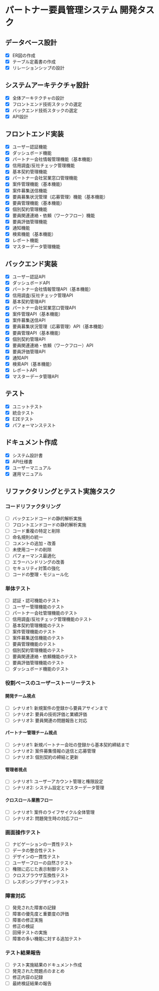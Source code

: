 # パートナー要員管理システム 開発タスク

## データベース設計
- [x] ER図の作成
- [x] テーブル定義書の作成
- [x] リレーションシップの設計

## システムアーキテクチャ設計
- [x] 全体アーキテクチャの設計
- [x] フロントエンド技術スタックの選定
- [x] バックエンド技術スタックの選定
- [x] API設計

## フロントエンド実装
- [x] ユーザー認証機能
- [x] ダッシュボード機能
- [x] パートナー会社情報管理機能（基本機能）
- [x] 信用調査/反社チェック管理機能
- [x] 基本契約管理機能
- [x] パートナー会社営業窓口管理機能
- [x] 案件管理機能（基本機能）
- [x] 案件募集送信機能
- [x] 要員募集状況管理（応募管理）機能（基本機能）
- [x] 要員管理機能（基本機能）
- [x] 個別契約管理機能
- [x] 要員関連連絡・依頼（ワークフロー）機能
- [x] 要員評価管理機能
- [x] 通知機能
- [x] 検索機能（基本機能）
- [x] レポート機能
- [x] マスターデータ管理機能

## バックエンド実装
- [x] ユーザー認証API
- [x] ダッシュボードAPI
- [x] パートナー会社情報管理API（基本機能）
- [x] 信用調査/反社チェック管理API
- [x] 基本契約管理API
- [x] パートナー会社営業窓口管理API
- [x] 案件管理API（基本機能）
- [x] 案件募集送信API
- [x] 要員募集状況管理（応募管理）API（基本機能）
- [x] 要員管理API（基本機能）
- [x] 個別契約管理API
- [x] 要員関連連絡・依頼（ワークフロー）API
- [x] 要員評価管理API
- [x] 通知API
- [x] 検索API（基本機能）
- [x] レポートAPI
- [x] マスターデータ管理API

## テスト
- [x] ユニットテスト
- [x] 統合テスト
- [x] E2Eテスト
- [x] パフォーマンステスト

## ドキュメント作成
- [x] システム設計書
- [x] API仕様書
- [x] ユーザーマニュアル
- [x] 運用マニュアル

## リファクタリングとテスト実施タスク
### コードリファクタリング
- [ ] バックエンドコードの静的解析実施
- [ ] フロントエンドコードの静的解析実施
- [ ] コード重複の特定と削除
- [ ] 命名規則の統一
- [ ] コメントの追加・改善
- [ ] 未使用コードの削除
- [ ] パフォーマンス最適化
- [ ] エラーハンドリングの改善
- [ ] セキュリティ対策の強化
- [ ] コードの整理・モジュール化

### 単体テスト
- [ ] 認証・認可機能のテスト
- [ ] ユーザー管理機能のテスト
- [ ] パートナー会社管理機能のテスト
- [ ] 信用調査/反社チェック管理機能のテスト
- [ ] 基本契約管理機能のテスト
- [ ] 案件管理機能のテスト
- [ ] 案件募集送信機能のテスト
- [ ] 要員管理機能のテスト
- [ ] 個別契約管理機能のテスト
- [ ] 要員関連連絡・依頼機能のテスト
- [ ] 要員評価管理機能のテスト
- [ ] ダッシュボード機能のテスト

### 役割ベースのユーザーストーリーテスト
#### 開発チーム視点
- [ ] シナリオ1: 新規案件の登録から要員アサインまで
- [ ] シナリオ2: 要員の技術評価と業績評価
- [ ] シナリオ3: 要員関連の問題報告と対応

#### パートナー管理チーム視点
- [ ] シナリオ1: 新規パートナー会社の登録から基本契約締結まで
- [ ] シナリオ2: 案件募集情報の送信と応募管理
- [ ] シナリオ3: 個別契約の締結と更新

#### 管理者視点
- [ ] シナリオ1: ユーザーアカウント管理と権限設定
- [ ] シナリオ2: システム設定とマスターデータ管理

#### クロスロール業務フロー
- [ ] シナリオ1: 案件のライフサイクル全体管理
- [ ] シナリオ2: 問題発生時の対応フロー

### 画面操作テスト
- [ ] ナビゲーションの一貫性テスト
- [ ] データの整合性テスト
- [ ] デザインの一貫性テスト
- [ ] ユーザーフローの自然さテスト
- [ ] 権限に応じた表示制御テスト
- [ ] クロスブラウザ互換性テスト
- [ ] レスポンシブデザインテスト

### 障害対応
- [ ] 発見された障害の記録
- [ ] 障害の優先度と重要度の評価
- [ ] 障害の修正実施
- [ ] 修正の検証
- [ ] 回帰テストの実施
- [ ] 障害の多い機能に対する追加テスト

### テスト結果報告
- [ ] テスト実施結果のドキュメント作成
- [ ] 発見された問題点のまとめ
- [ ] 修正内容の記録
- [ ] 最終検証結果の報告
